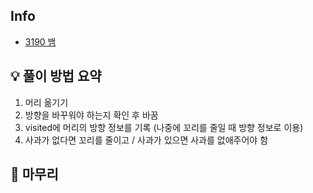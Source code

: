 ## Info
- [3190 뱀](https://www.acmicpc.net/problem/3190)

## 💡 풀이 방법 요약
1. 머리 옮기기
2. 방향을 바꾸워야 하는지 확인 후 바꿈
3. visited에 머리의 방향 정보를 기록 (나중에 꼬리를 줄일 때 방향 정보로 이용)
3. 사과가 없다면 꼬리를 줄이고 / 사과가 있으면 사과를 없애주어야 함

## 🙂 마무리
